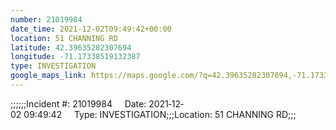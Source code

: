 ```yaml
---
number: 21019984
date_time: 2021-12-02T09:49:42+00:00
location: 51 CHANNING RD
latitude: 42.39635282307694
longitude: -71.17338519132387
type: INVESTIGATION
google_maps_link: https://maps.google.com/?q=42.39635282307694,-71.17338519132387
---
```


;;;;;;Incident #: 21019984     Date: 2021‐12‐02 09:49:42     Type: INVESTIGATION;;;Location: 51 CHANNING RD;;;
